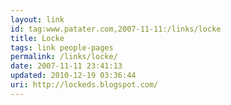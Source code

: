 ```yaml
---
layout: link
id: tag:www.patater.com,2007-11-11:/links/locke
title: Locke
tags: link people-pages
permalink: /links/locke/
date: 2007-11-11 23:41:13
updated: 2010-12-19 03:36:44
uri: http://lockeds.blogspot.com/
---
```


